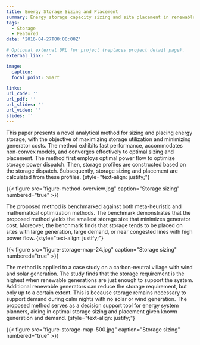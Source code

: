 ```yaml
---
title: Energy Storage Sizing and Placement
summary: Energy storage capacity sizing and site placement in renewable systems using optimal power flow to minimize generator cost and maximize storage utilization.
tags:
  - Storage
  - Featured
date: '2016-04-27T00:00:00Z'

# Optional external URL for project (replaces project detail page).
external_link: ''

image:
  caption: 
  focal_point: Smart

links:
url_code: ''
url_pdf: ''
url_slides: ''
url_video: ''
slides: ''
---
```


This paper presents a novel analytical method for sizing and placing energy storage, with the objective of maximizing storage utilization and minimizing generator costs. The method exhibits fast performance, accommodates non-convex models, and converges effectively to optimal sizing and placement. 
The method first employs optimal power flow to optimize storage power dispatch. Then, storage profiles are constructed based on the storage dispatch. Subsequently, storage sizing and placement are calculated from these profiles. 
{style="text-align: justify;"}

{{< figure src="figure-method-overview.jpg" caption="Storage sizing" numbered="true" >}}

The proposed method is benchmarked against both meta-heuristic and mathematical optimization methods. The benchmark demonstrates that the proposed method yields the smallest storage size that minimizes generator cost. Moreover, the benchmark finds that storage tends to be placed on sites with large generation, large demand, or near congested lines with high power flow. 
{style="text-align: justify;"}

{{< figure src="figure-storage-map-24.jpg" caption="Storage sizing" numbered="true" >}}

The method is applied to a case study on a carbon-neutral village with wind and solar generation. The study finds that the storage requirement is the highest when renewable generations are just enough to support the system. Additional renewable generators can reduce the storage requirement, but only up to a certain extent. This is because storage remains necessary to support demand during calm nights with no solar or wind generation. The proposed method serves as a decision support tool for energy system planners, aiding in optimal storage sizing and placement given known generation and demand.
{style="text-align: justify;"}

{{< figure src="figure-storage-map-500.jpg" caption="Storage sizing" numbered="true" >}}

